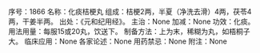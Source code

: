 序号：1866
名称：化痰桔梗丸
组成：桔梗2两，半夏（净洗去滑）4两，茯苓4两，干姜半两。
出处：《元和纪用经》。
主治：None
加减：None
功效：化痰。
用法用量：每服15或20丸，饮送下。
制备方法：上为末，稀糊为丸，如梧桐子大。
临床应用：None
各家论述：None
用药禁忌：None
附注：None
